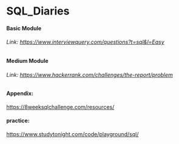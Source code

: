 # SQL_Diaries
#### Basic Module
###### Link: https://www.interviewquery.com/questions?t=sql&l=Easy
#### Medium Module
###### Link: https://www.hackerrank.com/challenges/the-report/problem
#### Appendix:
https://8weeksqlchallenge.com/resources/
#### practice:
https://www.studytonight.com/code/playground/sql/
